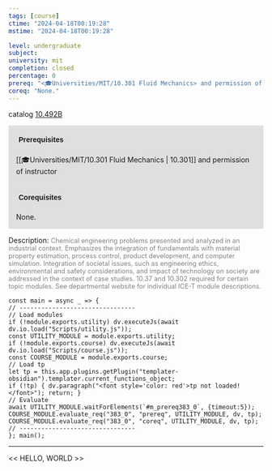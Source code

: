 ```yaml
---
tags: [course]
ctime: "2024-04-18T00:19:28"
mstime: "2024-04-18T00:19:28"

level: undergraduate
subject: 
university: mit
completion: closed
percentage: 0
prereq: "<🎓Universities/MIT/10.301 Fluid Mechanics> and permission of instructor"
coreq: "None."
---
```


catalog [10.492B](http://student.mit.edu/catalog/m10a.html#10.492B)

<span style="display: block; padding: 15px; background-color: rgb(100, 100, 100, 0.2);"><font id="m_prereq383_0" style="display: block; font-family: Arial, sans-serif; font-weight: bold; padding: 5px">Prerequisites</font><br><span id="prereq383_0">[[🎓Universities/MIT/10.301 Fluid Mechanics | 10.301]] and permission of instructor</span></span>
<span style="display: block; padding: 15px; background-color: rgb(100, 100, 100, 0.2);"><font id="m_coreq383_0" style="display: block; font-family: Arial, sans-serif; font-weight: bold; padding: 5px">Corequisites</font><br><span id="coreq383_0">None.</span></span>

<font style="">Description:</font>
<font style="color: grey; font-size: 0.8rem;">Chemical engineering problems presented and analyzed in an industrial context. Emphasizes the integration of fundamentals with material property estimation, process control, product development, and computer simulation. Integration of societal issues, such as engineering ethics, environmental and safety considerations, and impact of technology on society are addressed in the context of case studies. 10.37 and 10.302 required for certain topic modules. See departmental website for individual ICE-T module descriptions.</font>

```dataviewjs
const main = async _ => {
// --------------------------------
// Load modules
if (!module.exports.utility) dv.executeJs(await dv.io.load("Scripts/utility.js"));
const UTILITY_MODULE = module.exports.utility;
if (!module.exports.course) dv.executeJs(await dv.io.load("Scripts/course.js"));
const COURSE_MODULE = module.exports.course;
// Load tp
let tp = this.app.plugins.getPlugin("templater-obsidian").templater.current_functions_object;
if (!tp) { dv.paragraph("<font style='color: red'>tp not loaded!</font>"); return; }
// Evaluate
await UTILITY_MODULE.waitForElements(`#m_prereq383_0`, {timeout:5});
COURSE_MODULE.evaluate_req("383_0", "prereq", UTILITY_MODULE, dv, tp);
COURSE_MODULE.evaluate_req("383_0", "coreq", UTILITY_MODULE, dv, tp);
// --------------------------------
}; main();
```

---

<< HELLO, WORLD >>
